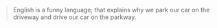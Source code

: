 > English is a funny language; that explains why we park our car on the driveway and drive our car on the parkway. 